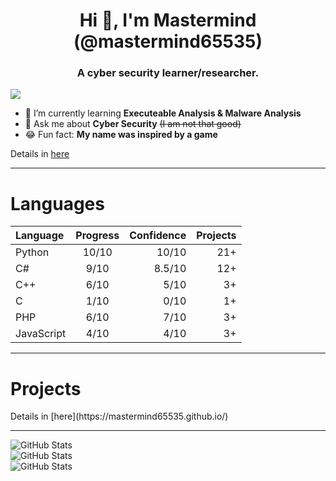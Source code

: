 <h1 align="center">Hi 👋, I'm Mastermind (@mastermind65535)</h1>
<h3 align="center">A cyber security learner/researcher.</h3>

![](https://komarev.com/ghpvc/?username=mastermind65535)

- 🔭 I’m currently learning **Executeable Analysis & Malware Analysis**
- 💬 Ask me about **Cyber Security** <del>(I am not that good)</del>
- 😂 Fun fact: **My name was inspired by a game**

<a>Details in </a> [here](https://mastermind65535.github.io)

<hr>

<h1>Languages</h1>

| Language          | Progress  | Confidence | Projects |
| :---------------- | :-------: | ---------: | -------: |
| Python            |   10/10   | 10/10      | 21+      |
| C#                |   9/10    | 8.5/10     | 12+      |
| C++               |   6/10    | 5/10       | 3+       |
| C                 |   1/10    | 0/10       | 1+       |
| PHP               |   6/10    | 7/10       | 3+       |
| JavaScript        |   4/10    | 4/10       | 3+       |

<hr>

<h1>Projects</h1>
<a>Details in </a> [here](https://mastermind65535.github.io/)

<hr>

![GitHub Stats](https://github-readme-stats.vercel.app/api/top-langs/?username=mastermind65535&theme=dark&show_icons=true&hide_border=true&layout=compact)
<br>
![GitHub Stats](https://github-readme-stats.vercel.app/api?username=mastermind65535&theme=dark&show_icons=true&hide_border=true&count_private=true)
<br>
![GitHub Stats](https://github-readme-streak-stats.herokuapp.com/?user=mastermind65535&theme=dark&hide_border=true)
<br>
